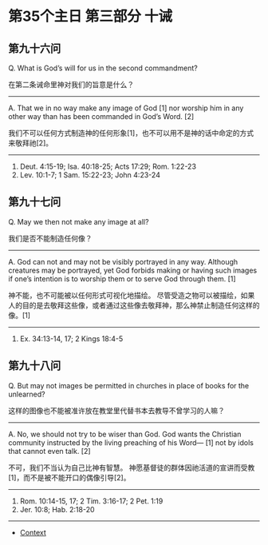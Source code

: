 # 第35个主日 第三部分 十诫

## 第九十六问

Q. What is God’s will for us in the second commandment?

在第二条诫命里神对我们的旨意是什么？

---

A. That we in no way make any image of God [1]
nor worship him in any other way
than has been commanded in God’s Word. [2]

我们不可以任何方式制造神的任何形象[1]，也不可以用不是神的话中命定的方式来敬拜祂[2]。

---

1. Deut. 4:15-19; Isa. 40:18-25; Acts 17:29; Rom. 1:22-23
2. Lev. 10:1-7; 1 Sam. 15:22-23; John 4:23-24

## 第九十七问

Q. May we then not make any image at all?

我们是否不能制造任何像？

---

A. God can not and may not
be visibly portrayed in any way.
Although creatures may be portrayed,
yet God forbids making or having such images
if one’s intention is to worship them
or to serve God through them. [1]

神不能，也不可能被以任何形式可视化地描绘。
尽管受造之物可以被描绘，如果人的目的是去敬拜这些像，或者通过这些像去敬拜神，那么神禁止制造任何这样的像。[1]

---

1. Ex. 34:13-14, 17; 2 Kings 18:4-5

## 第九十八问

Q. But may not images be permitted in churches in place of books for the unlearned?

这样的图像也不能被准许放在教堂里代替书本去教导不曾学习的人嘛？

---

A. No, we should not try to be wiser than God.
God wants the Christian community instructed
by the living preaching of his Word— [1]
not by idols that cannot even talk. [2]

不可，我们不当认为自己比神有智慧。
神愿基督徒的群体因祂活道的宣讲而受教[1]，而不是被不能开口的偶像引导[2]。

---

1. Rom. 10:14-15, 17; 2 Tim. 3:16-17; 2 Pet. 1:19
2. Jer. 10:8; Hab. 2:18-20

----

* [Context](./welcome)